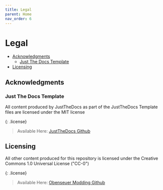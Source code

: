```yaml
---
title: Legal
parent: Home
nav_order: 6
---
```


# Legal

- [Acknowledgments](#acknowledgments)
  - [Just The Docs Template](#just-the-docs-template)
- [Licensing](#licensing)

## Acknowledgments

### Just The Docs Template

All content produced by JustTheDocs as part of the JustTheDocs Template files are licensed under the MIT license

{: .license}
> Available Here: [JustTheDocs Github](https://github.com/just-the-docs/just-the-docs/blob/main/LICENSE.txt)

## Licensing

All other content produced for this repository is licensed under the Creative Commons 1.0 Universal License ("CC-0")

{: .license}
> Available Here: [Obenseuer Modding Github](https://github.com/ObenseuerModding/Information/blob/main/LICENSE)
